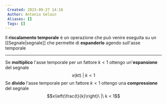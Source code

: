 ```yaml
---
 Created: 2023-09-27 14:16
 Author: Antonio Gelain
 Aliases: []
 Tags: []
---
```


Il **riscalamento temporale** è un operazione che può venire eseguita su un [[Segnale|segnale]] che permette di **espanderlo** agendo sull'asse temporale

---

Se **moltiplico** l'asse temporale per un fattore $k < 1$ ottengo un'**espansione** del segnale
$$x(kt)\ |\ k < 1$$
Se **divido** l'asse temporale per un fattore $k < 1$ ottengo una **compressione** del segnale
$$x\left(\frac{t}{k}\right)\ |\ k < 1$$